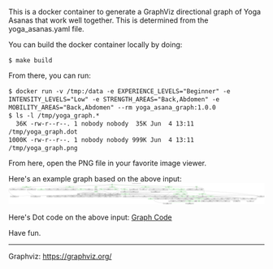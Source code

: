 This is a docker container to generate a GraphViz directional graph of Yoga Asanas that work well together. This is determined from the yoga_asanas.yaml file.

You can build the docker container locally by doing:

```shell
$ make build
```


From there, you can run:

```shell
$ docker run -v /tmp:/data -e EXPERIENCE_LEVELS="Beginner" -e INTENSITY_LEVELS="Low" -e STRENGTH_AREAS="Back,Abdomen" -e MOBILITY_AREAS="Back,Abdomen" --rm yoga_asana_graph:1.0.0
$ ls -l /tmp/yoga_graph.*
  36K -rw-r--r--. 1 nobody nobody  35K Jun  4 13:11 /tmp/yoga_graph.dot
1000K -rw-r--r--. 1 nobody nobody 999K Jun  4 13:11 /tmp/yoga_graph.png
```

From here, open the PNG file in your favorite image viewer.

Here's an example graph based on the above input:
![Asana Graph](yoga_graph.png)

Here's Dot code on the above input:
[Graph Code](yoga_graph.dot)

Have fun.

---
Graphviz: https://graphviz.org/
